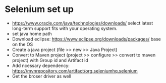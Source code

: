 # Selenium set up
* https://www.oracle.com/java/technologies/downloads/ select latest long-term support fits with your operating system.
* set java home path
* Download eclipse: https://www.eclipse.org/downloads/packages/ base on the OS
* Create a java project (file >> new >> Java Project)
* Convert to Maven project (project >> configure >> convert to maven project) with Group id and Artifact id
* Add ncessary dependency: https://mvnrepository.com/artifact/org.seleniumhq.selenium
* Get the broser driver as well 
